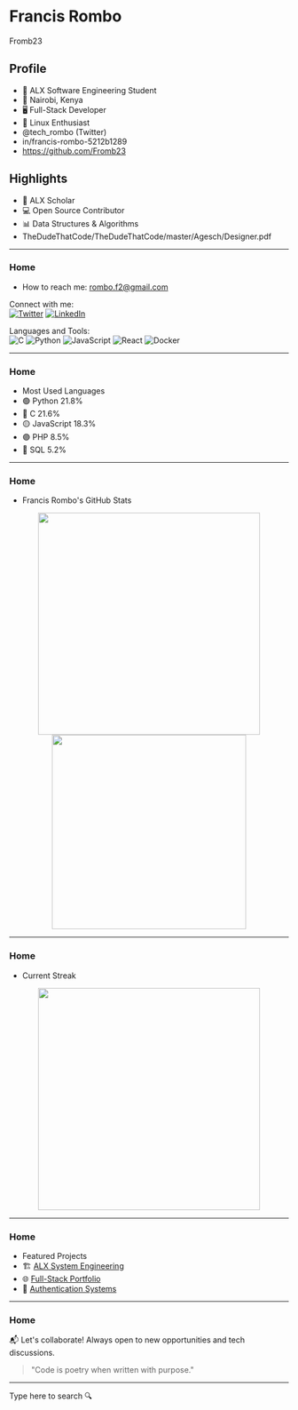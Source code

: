 # Francis Rombo
Fromb23

## Profile
- 🔹 ALX Software Engineering Student  
- 📍 Nairobi, Kenya  
- 🖥️ Full-Stack Developer  
- 🐧 Linux Enthusiast  
- @tech_rombo (Twitter)  
- in/francis-rombo-5212b1289  
- https://github.com/Fromb23  

## Highlights
- 🚀 ALX Scholar  
- 💻 Open Source Contributor  
- 📊 Data Structures & Algorithms  
- TheDudeThatCode/TheDudeThatCode/master/Agesch/Designer.pdf  

---

### Home
- How to reach me: rombo.f2@gmail.com  

Connect with me:  
[![Twitter](https://img.shields.io/badge/-Twitter-1DA1F2?style=flat&logo=twitter&logoColor=white)](https://twitter.com/its_rombo) 
[![LinkedIn](https://img.shields.io/badge/-LinkedIn-0A66C2?style=flat&logo=linkedin&logoColor=white)](https://www.linkedin.com/in/francis-rombo-5212b1289/)  

Languages and Tools:  
![C](https://img.shields.io/badge/-C-00599C?style=flat&logo=c) 
![Python](https://img.shields.io/badge/-Python-3776AB?style=flat&logo=python) 
![JavaScript](https://img.shields.io/badge/-JavaScript-F7DF1E?style=flat&logo=javascript) 
![React](https://img.shields.io/badge/-React-61DAFB?style=flat&logo=react) 
![Docker](https://img.shields.io/badge/-Docker-2496ED?style=flat&logo=docker)  

---

### Home
- Most Used Languages  
- 🟢 Python 21.8%  
- 🔵 C 21.6%  
- 🟡 JavaScript 18.3%  
- 🟣 PHP 8.5%  
- 🔴 SQL 5.2%  

---

### Home
- Francis Rombo's GitHub Stats  
<p align="center">
  <img src="https://github-readme-stats.vercel.app/api?username=Fromb23&show_icons=true&theme=radical" width="400"/>
  <img src="https://github-readme-stats.vercel.app/api/top-langs/?username=Fromb23&layout=compact&theme=radical" width="350"/>
</p>

---

### Home
- Current Streak  
<p align="center">
  <img src="https://streak-stats.demolab.com/?user=Fromb23&theme=radical" width="400"/>
</p>

---

### Home
- Featured Projects  
- 🏗️ [ALX System Engineering](https://github.com/Fromb23/alx-system_engineering)  
- 🌐 [Full-Stack Portfolio](https://github.com/Fromb23/portfolio)  
- 🔐 [Authentication Systems](https://github.com/Fromb23/auth_systems)  

---

### Home
📬 Let's collaborate! Always open to new opportunities and tech discussions.  

> "Code is poetry when written with purpose."  

---

Type here to search 🔍  
